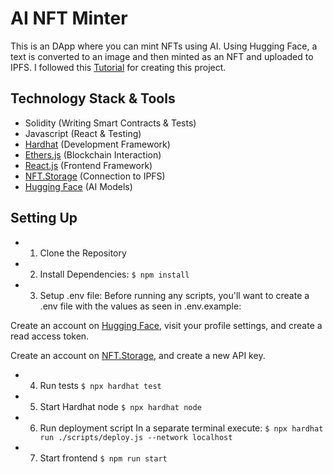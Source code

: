 # AI NFT Minter

This is an DApp where you can mint NFTs using AI. Using Hugging Face, a text is converted to an image and then minted as an NFT and uploaded to IPFS.
I followed this [Tutorial](https://www.youtube.com/watch?v=myascjqPnFc&list=PLbYKSVntn8fgfbv7ESi8tS7bHu-p3-AsN&index=22) for creating this project.

## Technology Stack & Tools

- Solidity (Writing Smart Contracts & Tests)
- Javascript (React & Testing)
- [Hardhat](https://hardhat.org/) (Development Framework)
- [Ethers.js](https://docs.ethers.io/v5/) (Blockchain Interaction)
- [React.js](https://reactjs.org/) (Frontend Framework)
- [NFT.Storage](https://nft.storage/) (Connection to IPFS)
- [Hugging Face](https://huggingface.co/) (AI Models)

## Setting Up
- 1. Clone the Repository

- 2. Install Dependencies:
`$ npm install`

- 3. Setup .env file:
Before running any scripts, you'll want to create a .env file with the values as seen in .env.example:

Create an account on [Hugging Face](https://huggingface.co/), visit your profile settings, and create a read access token. 

Create an account on [NFT.Storage](https://nft.storage/), and create a new API key.

- 4. Run tests
`$ npx hardhat test`

- 5. Start Hardhat node
`$ npx hardhat node`

- 6. Run deployment script
In a separate terminal execute:
`$ npx hardhat run ./scripts/deploy.js --network localhost`

- 7. Start frontend
`$ npm run start`